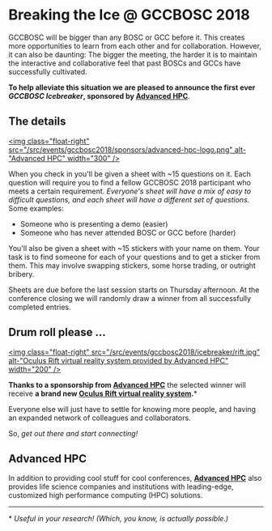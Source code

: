 <slot name="/events/gccbosc2018/header" />

# Breaking the Ice @ GCCBOSC 2018

GCCBOSC will be bigger than any BOSC or GCC before it.  This creates more opportunities to learn from each other and for collaboration.  However, it can also be daunting:  The bigger the meeting, the harder it is to maintain the interactive and collaborative feel that past BOSCs and GCCs have successfully cultivated.

**To help alleviate this situation we are pleased to announce the first ever *GCCBOSC Icebreaker*, sponsored by [Advanced HPC](https://www.advancedhpc.com/industries/life-sciences/)**.

## The details

[<img class="float-right" src="/src/events/gccbosc2018/sponsors/advanced-hpc-logo.png" alt-"Advanced HPC" width="300" />](https://www.advancedhpc.com/industries/life-sciences/)

When you check in you'll be given a sheet with ~15 questions on it.  Each question will require you to find a fellow GCCBOSC 2018 participant who meets a certain requirement.  *Everyone's sheet will have a mix of easy to difficult questions, and each sheet will have a different set of questions.*  Some examples:

* Someone who is presenting a demo (easier)
* Someone who has never attended BOSC or GCC before (harder)

You'll also be given a sheet with ~15 stickers with your name on them.  Your task is to find someone for each of your questions and to get a sticker from them.  This may involve swapping stickers, some horse trading, or outright bribery.

Sheets are due before the last session starts on Thursday afternoon.  At the conference closing we will randomly draw a winner from all successfully completed entries. 


## Drum roll please ...

[<img class="float-right" src="/src/events/gccbosc2018/icebreaker/rift.jpg" alt-"Oculus Rift virtual reality system provided by Advanced HPC" width="200" />](https://www.oculus.com/rift/)

**Thanks to a sponsorship from [Advanced HPC](https://www.advancedhpc.com/industries/life-sciences/)** the selected winner will receive **a brand new [Oculus Rift virtual reality system](https://www.oculus.com/rift/).***

Everyone else will just have to settle for knowing more people, and having an expanded network of colleagues and collaborators.

So, *get out there and start connecting!*

## Advanced HPC

In addition to providing cool stuff for cool conferences, **[Advanced HPC](https://www.advancedhpc.com/industries/life-sciences/)** also provides life science companies and institutions with leading-edge, customized high performance computing (HPC) solutions.

----

&#42; *Useful in your research! (Which, you know, is actually possible.)*

